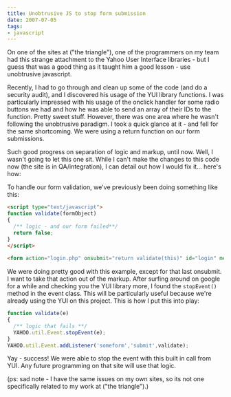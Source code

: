 ```yaml
---
title: Unobtrusive JS to stop form submission
date: 2007-07-05
tags:
- javascript
---
```

On one of the sites at ("the triangle"), one of the programmers on my team had this strange attachment to the Yahoo User Interface libraries - but I guess that was a good thing as it taught him a good lesson - use unobtrusive javascript.  

<!--more-->

Recently, I had to go through and clean up some of the code (and do a security audit), and I discovered his usage of the YUI library functions.  I was particularly impressed with his usage of the onclick handler for some radio buttons we had and how he was able to send an array of their IDs to the function.  Pretty sweet stuff.  However, there was one area where he wasn't following the unobtrusive paradigm.  I took a quick glance at it - and fell for the same shortcoming.  We were using a return function on our form submissions.

Such good progress on separation of logic and markup, until now.  Well, I wasn't going to let this one sit.  While I can't make the changes to this code now (the site is in QA/integration), I can detail out how I would fix it... here's how:

To handle our form validation, we've previously been doing something like this:

```html
<script type="text/javascript">
function validate(formObject)
{
  /** logic - and our form failed**/
  return false;
}
</script>
    
<form action="login.php" onsubmit="return validate(this)" id="login" method="post">
```

We were doing pretty good with this example, except for that last onsubmit.  I want to take that action out of the markup.  After surfing around on google for a while and checking you the YUI library more, I found the `stopEvent()` method in the event class.  This will be particularly useful because we're already using the YUI on this project.  This is how I put this into play:

```javascript
function validate(e)
{
  /** logic that fails **/
  YAHOO.util.Event.stopEvent(e);
}
YAHOO.util.Event.addListener('someform','submit',validate);
```

Yay - success!  We were able to stop the event with this built in call from YUI.  Any future programming on that site will use that logic.

(ps: sad note - I have the same issues on my own sites, so its not one specifically related to my work at ("the triangle").)
